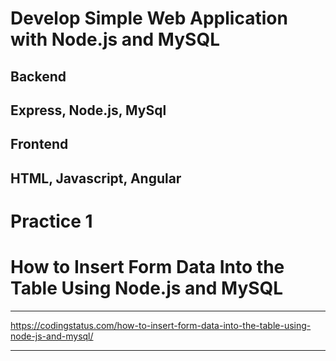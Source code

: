 # Develop Simple Web Application with Node.js and MySQL

## Backend

## Express, Node.js, MySql

## Frontend

## HTML, Javascript, Angular



# Practice 1

# How to Insert Form Data Into the Table Using Node.js and MySQL
---
 <https://codingstatus.com/how-to-insert-form-data-into-the-table-using-node-js-and-mysql/>

----
